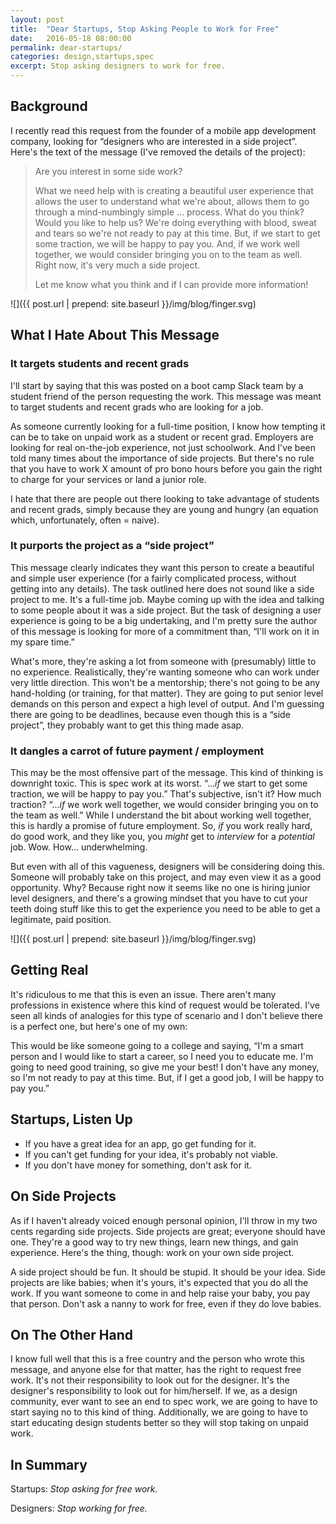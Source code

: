 ```yaml
---
layout: post
title:  "Dear Startups, Stop Asking People to Work for Free"
date:   2016-05-18 08:00:00
permalink: dear-startups/
categories: design,startups,spec
excerpt: Stop asking designers to work for free.
---
```


## Background
I recently read this request from the founder of a mobile app development company, looking for “designers who are interested in a side project”. Here's the text of the message (I've removed the details of the project):

> Are you interest in some side work?
>
> What we need help with is creating a beautiful user experience that allows the user to understand what we're about, allows them to go through a mind-numbingly simple ... process.  What do you think? Would you like to help us? We're doing everything with blood, sweat and tears so we're not ready to pay at this time.  But, if we start to get some traction, we will be happy to pay you.  And, if we work well together, we would consider bringing you on to the team as well.  Right now, it's very much a side project.  
>
> Let me know what you think and if I can provide more information!

![]({{ post.url | prepend: site.baseurl }}/img/blog/finger.svg)

## What I Hate About This Message

### It targets students and recent grads
I'll start by saying that this was posted on a boot camp Slack team by a student friend of the person requesting the work. This message was meant to target students and recent grads who are looking for a job.

As someone currently looking for a full-time position, I know how tempting it can be to take on unpaid work as a student or recent grad. Employers are looking for real on-the-job experience, not just schoolwork. And I've been told many times about the importance of side projects. But there's no rule that you have to work X amount of pro bono hours before you gain the right to charge for your services or land a junior role.

I hate that there are people out there looking to take advantage of students and recent grads, simply because they are young and hungry (an equation which, unfortunately, often = naive).

### It purports the project as a “side project”
This message clearly indicates they want this person to create a beautiful and simple user experience (for a fairly complicated process, without getting into any details). The task outlined here does not sound like a side project to me. It's a full-time job. Maybe coming up with the idea and talking to some people about it was a side project. But the task of designing a user experience is going to be a big undertaking, and I'm pretty sure the author of this message is looking for more of a commitment than, “I'll work on it in my spare time.”

What's more, they're asking a lot from someone with (presumably) little to no experience. Realistically, they're wanting someone who can work under very little direction. This won't be a mentorship; there's not going to be any hand-holding (or training, for that matter). They are going to put senior level demands on this person and expect a high level of output. And I'm guessing there are going to be deadlines, because even though this is a “side project”, they probably want to get this thing made asap.

### It dangles a carrot of future payment / employment
This may be the most offensive part of the message. This kind of thinking is downright toxic. This is spec work at its worst. “..._if_ we start to get some traction, we will be happy to pay you.” That's subjective, isn't it? How much traction? “..._if_ we work well together, we would consider bringing you on to the team as well.” While I understand the bit about working well together, this is hardly a promise of future employment. So, _if_ you work really hard, do good work, and they like you, you _might_ get to _interview_ for a _potential_ job. Wow. How... underwhelming.

But even with all of this vagueness, designers will be considering doing this. Someone will probably take on this project, and may even view it as a good opportunity. Why? Because right now it seems like no one is hiring junior level designers, and there's a growing mindset that you have to cut your teeth doing stuff like this to get the experience you need to be able to get a legitimate, paid position.

![]({{ post.url | prepend: site.baseurl }}/img/blog/finger.svg)

## Getting Real
It's ridiculous to me that this is even an issue. There aren't many professions in existence where this kind of request would be tolerated. I've seen all kinds of analogies for this type of scenario and I don't believe there is a perfect one, but here's one of my own:

This would be like someone going to a college and saying, “I'm a smart person and I would like to start a career, so I need you to educate me. I'm going to need good training, so give me your best! I don't have any money, so I'm not ready to pay at this time. But, if I get a good job, I will be happy to pay you.”

## Startups, Listen Up
- If you have a great idea for an app, go get funding for it.
- If you can't get funding for your idea, it's probably not viable.
- If you don't have money for something, don't ask for it.

## On Side Projects
As if I haven't already voiced enough personal opinion, I'll throw in my two cents regarding side projects. Side projects are great; everyone should have one. They're a good way to try new things, learn new things, and gain experience. Here's the thing, though: work on your own side project.

A side project should be fun. It should be stupid.  It should be your idea. Side projects are like babies; when it's yours, it's expected that you do all the work. If you want someone to come in and help raise your baby, you pay that person. Don't ask a nanny to work for free, even if they do love babies.

## On The Other Hand
I know full well that this is a free country and the person who wrote this message, and anyone else for that matter, has the right to request free work. It's not their responsibility to look out for the designer. It's the designer's responsibility to look out for him/herself. If we, as a design community, ever want to see an end to spec work, we are going to have to start saying no to this kind of thing. Additionally, we are going to have to start educating design students better so they will stop taking on unpaid work.

## In Summary
Startups: _Stop asking for free work._

Designers: _Stop working for free._
